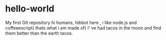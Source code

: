 # hello-world
My first GIt repository
hi humans,
hibbot here , i like node.js and coffeeescript( thats what i am made of)
I' ve had tacos in the moon and find them better than the earth tacos.
